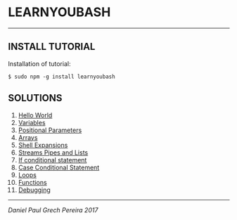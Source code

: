 # LEARNYOUBASH
---

## INSTALL TUTORIAL

Installation of tutorial:
```
$ sudo npm -g install learnyoubash
```

## SOLUTIONS

01. [Hello World](https://github.com/pereiradaniel/learnyoubash/tree/master/hello_world)
02. [Variables](https://github.com/pereiradaniel/learnyoubash/tree/master/variables)
03. [Positional Parameters](https://github.com/pereiradaniel/learnyoubash/tree/master/positional_parameters)
04. [Arrays](https://github.com/pereiradaniel/learnyoubash/tree/master/arrays)
05. [Shell Expansions](https://github.com/pereiradaniel/learnyoubash/tree/master/shell_expansions)
06. [Streams Pipes and Lists](https://github.com/pereiradaniel/learnyoubash/tree/master/streams_pipes_and_lists)
07. [If conditional statement](https://github.com/pereiradaniel/learnyoubash/tree/master/if_conditional_statement)
08. [Case Conditional Statement](https://github.com/pereiradaniel/learnyoubash/tree/master/case_conditional_statement)
09. [Loops](https://github.com/pereiradaniel/learnyoubash/tree/master/loops)
10. [Functions](https://github.com/pereiradaniel/learnyoubash/tree/master/functions)
11. [Debugging](https://github.com/pereiradaniel/learnyoubash/tree/master/debugging)
---

*Daniel Paul Grech Pereira 2017*
